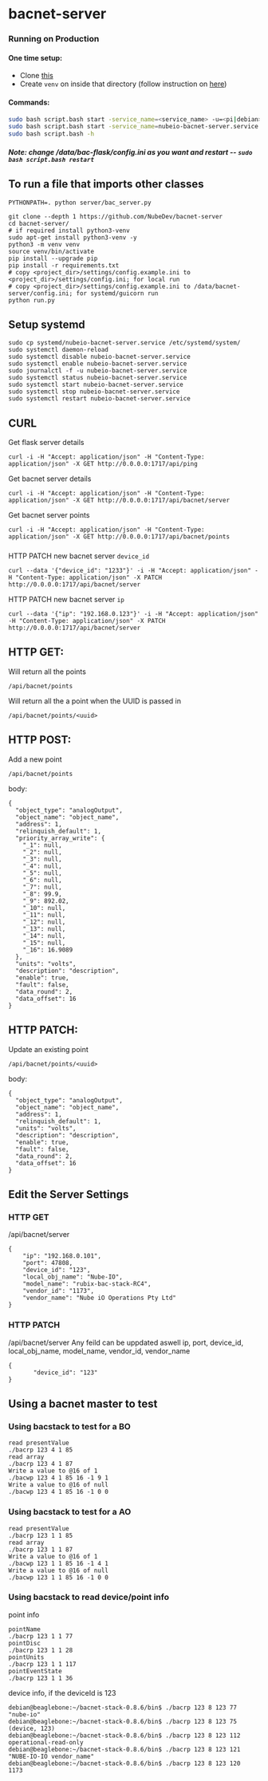 # bacnet-server


### Running on Production

#### One time setup:
- Clone [this](https://github.com/NubeIO/common-py-libs)
- Create `venv` on inside that directory (follow instruction on [here](https://github.com/NubeIO/common-py-libs#how-to-create))

#### Commands:
```bash
sudo bash script.bash start -service_name=<service_name> -u=<pi|debian> -dir=<working_dir> -lib_dir=<common-py-libs-dir> -data_dir=<data_dir> -p=<port>
sudo bash script.bash start -service_name=nubeio-bacnet-server.service -u=pi -dir=/home/pi/rubix-bacnet-server -lib_dir=/home/pi/common-py-libs -data_dir=/data/bacnet-server -p=1717
sudo bash script.bash -h
```

##### Note: _change /data/bac-flask/config.ini  as you want and restart -- `sudo bash script.bash restart`_


## To run a file that imports other classes
```
PYTHONPATH=. python server/bac_server.py
```

```
git clone --depth 1 https://github.com/NubeDev/bacnet-server
cd bacnet-server/
# if required install python3-venv
sudo apt-get install python3-venv -y
python3 -m venv venv
source venv/bin/activate
pip install --upgrade pip
pip install -r requirements.txt
# copy <project_dir>/settings/config.example.ini to <project_dir>/settings/config.ini; for local run
# copy <project_dir>/settings/config.example.ini to /data/bacnet-server/config.ini; for systemd/guicorn run
python run.py
```

## Setup systemd

```
sudo cp systemd/nubeio-bacnet-server.service /etc/systemd/system/
sudo systemctl daemon-reload
sudo systemctl disable nubeio-bacnet-server.service
sudo systemctl enable nubeio-bacnet-server.service
sudo journalctl -f -u nubeio-bacnet-server.service
sudo systemctl status nubeio-bacnet-server.service
sudo systemctl start nubeio-bacnet-server.service
sudo systemctl stop nubeio-bacnet-server.service
sudo systemctl restart nubeio-bacnet-server.service
```


## CURL

Get flask server details
```
curl -i -H "Accept: application/json" -H "Content-Type: application/json" -X GET http://0.0.0.0:1717/api/ping
```

Get bacnet server details
```
curl -i -H "Accept: application/json" -H "Content-Type: application/json" -X GET http://0.0.0.0:1717/api/bacnet/server
```

Get bacnet server points
```
curl -i -H "Accept: application/json" -H "Content-Type: application/json" -X GET http://0.0.0.0:1717/api/bacnet/points
```

### 
HTTP PATCH new bacnet server `device_id`
```
curl --data '{"device_id": "1233"}' -i -H "Accept: application/json" -H "Content-Type: application/json" -X PATCH http://0.0.0.0:1717/api/bacnet/server
```

HTTP PATCH new bacnet server `ip`
```
curl --data '{"ip": "192.168.0.123"}' -i -H "Accept: application/json" -H "Content-Type: application/json" -X PATCH http://0.0.0.0:1717/api/bacnet/server
```



## HTTP GET:
Will return all the points
```
/api/bacnet/points
```

Will return all the a point when the UUID is passed in
```
/api/bacnet/points/<uuid>
```


## HTTP POST:
Add a new point
```
/api/bacnet/points
```
body:
```
{
  "object_type": "analogOutput",
  "object_name": "object_name",
  "address": 1,
  "relinquish_default": 1,
  "priority_array_write": {
    "_1": null,
    "_2": null,
    "_3": null,
    "_4": null,
    "_5": null,
    "_6": null,
    "_7": null,
    "_8": 99.9,
    "_9": 892.02,
    "_10": null,
    "_11": null,
    "_12": null,
    "_13": null,
    "_14": null,
    "_15": null,
    "_16": 16.9089
  },
  "units": "volts",
  "description": "description",
  "enable": true,
  "fault": false,
  "data_round": 2,
  "data_offset": 16
}
```



## HTTP PATCH:
Update an existing point
```
/api/bacnet/points/<uuid>
```

body:
```
{
  "object_type": "analogOutput",
  "object_name": "object_name",
  "address": 1,
  "relinquish_default": 1,
  "units": "volts",
  "description": "description",
  "enable": true,
  "fault": false,
  "data_round": 2,
  "data_offset": 16
}
```



## Edit the Server Settings


### HTTP GET

/api/bacnet/server
```
{
    "ip": "192.168.0.101",
    "port": 47808,
    "device_id": "123",
    "local_obj_name": "Nube-IO",
    "model_name": "rubix-bac-stack-RC4",
    "vendor_id": "1173",
    "vendor_name": "Nube iO Operations Pty Ltd"
}
```

### HTTP PATCH

/api/bacnet/server
Any feild can be uppdated aswell
ip, port, device_id, local_obj_name, model_name, vendor_id, vendor_name

```
{
       "device_id": "123"
}
```


## Using a bacnet master to test

### Using bacstack to test for a BO
```
read presentValue
./bacrp 123 4 1 85
read array
./bacrp 123 4 1 87
Write a value to @16 of 1
./bacwp 123 4 1 85 16 -1 9 1
Write a value to @16 of null
./bacwp 123 4 1 85 16 -1 0 0
```


### Using bacstack to test for a AO
```
read presentValue
./bacrp 123 1 1 85
read array
./bacrp 123 1 1 87
Write a value to @16 of 1
./bacwp 123 1 1 85 16 -1 4 1
Write a value to @16 of null
./bacwp 123 1 1 85 16 -1 0 0
```


### Using bacstack to read device/point info

point info
```
pointName
./bacrp 123 1 1 77
pointDisc
./bacrp 123 1 1 28
pointUnits
./bacrp 123 1 1 117
pointEventState
./bacrp 123 1 1 36
```

device info, if the deviceId is 123
```
debian@beaglebone:~/bacnet-stack-0.8.6/bin$ ./bacrp 123 8 123 77
"nube-io"
debian@beaglebone:~/bacnet-stack-0.8.6/bin$ ./bacrp 123 8 123 75
(device, 123)
debian@beaglebone:~/bacnet-stack-0.8.6/bin$ ./bacrp 123 8 123 112
operational-read-only
debian@beaglebone:~/bacnet-stack-0.8.6/bin$ ./bacrp 123 8 123 121
"NUBE-IO-IO vendor_name"
debian@beaglebone:~/bacnet-stack-0.8.6/bin$ ./bacrp 123 8 123 120
1173
```
